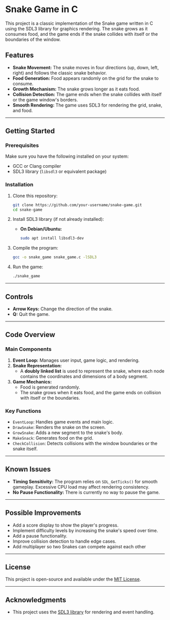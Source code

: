# Snake Game in C

This project is a classic implementation of the Snake game written in C using the SDL3 library for graphics rendering. The snake grows as it consumes food, and the game ends if the snake collides with itself or the boundaries of the window.

## Features

- **Snake Movement:** The snake moves in four directions (up, down, left, right) and follows the classic snake behavior.
- **Food Generation:** Food appears randomly on the grid for the snake to consume.
- **Growth Mechanism:** The snake grows longer as it eats food.
- **Collision Detection:** The game ends when the snake collides with itself or the game window's borders.
- **Smooth Rendering:** The game uses SDL3 for rendering the grid, snake, and food.

---

## Getting Started

### Prerequisites

Make sure you have the following installed on your system:
- GCC or Clang compiler
- SDL3 library (`libsdl3` or equivalent package)

### Installation

1. Clone this repository:
    ```bash
    git clone https://github.com/your-username/snake-game.git
    cd snake-game
    ```

2. Install SDL3 library (if not already installed):
    - **On Debian/Ubuntu:**
      ```bash
      sudo apt install libsdl3-dev
      ```

3. Compile the program:
    ```bash
    gcc -o snake_game snake_game.c -lSDL3
    ```

4. Run the game:
    ```bash
    ./snake_game
    ```

---

## Controls

- **Arrow Keys:** Change the direction of the snake.
- **Q:** Quit the game.

---

## Code Overview

### Main Components
1. **Event Loop:** Manages user input, game logic, and rendering.
2. **Snake Representation:**
   - A **doubly linked list** is used to represent the snake, where each node contains the coordinates and dimensions of a body segment.
3. **Game Mechanics:**
   - Food is generated randomly.
   - The snake grows when it eats food, and the game ends on collision with itself or the boundaries.

### Key Functions
- `EventLoop`: Handles game events and main logic.
- `DrawSnake`: Renders the snake on the screen.
- `GrowSnake`: Adds a new segment to the snake's body.
- `MakeSnack`: Generates food on the grid.
- `CheckCollision`: Detects collisions with the window boundaries or the snake itself.

---

## Known Issues

- **Timing Sensitivity:** The program relies on `SDL_GetTicks()` for smooth gameplay. Excessive CPU load may affect rendering consistency.
- **No Pause Functionality:** There is currently no way to pause the game.

---

## Possible Improvements

- Add a score display to show the player's progress.
- Implement difficulty levels by increasing the snake's speed over time.
- Add a pause functionality.
- Improve collision detection to handle edge cases.
- Add multiplayer so two Snakes can compete against each other

---

## License

This project is open-source and available under the [MIT License](LICENSE).

---

## Acknowledgments

- This project uses the [SDL3 library](https://libsdl.org/) for rendering and event handling.
